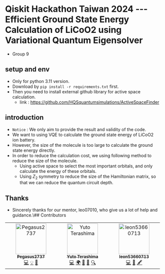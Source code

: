 # Qiskit Hackathon Taiwan 2024 --- Efficient Ground State Energy Calculation of LiCoO2 using Variational Quantum Eigensolver
* Group 9
## setup and env
* Only for python 3.11 version.
* Download by ```pip install -r requirements.txt``` first.
* Then you need to install external github library for active space calculation.
    * link : https://github.com/HQSquantumsimulations/ActiveSpaceFinder

## introduction 
* ```Notice``` : We only aim to provide the result and validity of the code.
* We want to using VQE to calculate the ground state energy of LiCoO2 ion battery. 
* However, the size of the molecule is too large to calculate the ground state energy directly. 
* In order to reduce the calculation cost, we using following method to reduce the size of the molecule.
    * Using active space to select the most important orbitals, and only calculate the energy of these orbitals.
    * Using $Z_2$ symmetry to reduce the size of the Hamiltonian matrix, so that we can reduce the quantum circuit depth.

## Thanks 
* Sincerely thanks for our mentor, leo07010, who give us a lot of help and guidance.\\## Contributors

<!-- ALL-CONTRIBUTORS-LIST:START - Do not remove or modify this section -->
<!-- prettier-ignore-start -->
<!-- markdownlint-disable -->
<table>
  <tbody>
    <tr>
      <td align="center" valign="top" width="14.28%"><a href="https://github.com/Pegasus2737"><img src="https://avatars.githubusercontent.com/u/86604394?v=4?s=100" width="100px;" alt="Pegasus2737"/><br /><sub><b>Pegasus2737</b></sub></a><br /><a href="https://github.com/Mushroom-MSL1L/2024NTUQ_Qiskit_Hackathon_VQE_Energy_Calculation/commits?author=Pegasus2737" title="Code">💻</a> <a href="#example-Pegasus2737" title="Examples">💡</a> <a href="#research-Pegasus2737" title="Research">🔬</a></td>
      <td align="center" valign="top" width="14.28%"><a href="https://github.com/yuto-terashima"><img src="https://avatars.githubusercontent.com/u/99735560?v=4?s=100" width="100px;" alt="Yuto Terashima"/><br /><sub><b>Yuto Terashima</b></sub></a><br /><a href="https://github.com/Mushroom-MSL1L/2024NTUQ_Qiskit_Hackathon_VQE_Energy_Calculation/commits?author=yuto-terashima" title="Code">💻</a> <a href="#translation-yuto-terashima" title="Translation">🌍</a> <a href="#blog-yuto-terashima" title="Blogposts">📝</a> <a href="https://github.com/Mushroom-MSL1L/2024NTUQ_Qiskit_Hackathon_VQE_Energy_Calculation/commits?author=yuto-terashima" title="Documentation">📖</a> <a href="#fundingFinding-yuto-terashima" title="Funding Finding">🔍</a></td>
      <td align="center" valign="top" width="14.28%"><a href="https://github.com/leon53660713"><img src="https://avatars.githubusercontent.com/u/70371937?v=4?s=100" width="100px;" alt="leon53660713"/><br /><sub><b>leon53660713</b></sub></a><br /><a href="https://github.com/Mushroom-MSL1L/2024NTUQ_Qiskit_Hackathon_VQE_Energy_Calculation/commits?author=leon53660713" title="Code">💻</a> <a href="#data-leon53660713" title="Data">🔣</a> <a href="#content-leon53660713" title="Content">🖋</a></td>
    </tr>
  </tbody>
</table>

<!-- markdownlint-restore -->
<!-- prettier-ignore-end -->

<!-- ALL-CONTRIBUTORS-LIST:END -->
